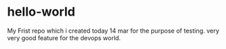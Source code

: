 # hello-world
My Frist repo which i created today 14 mar for the purpose of testing. very very good feature for the devops world.
